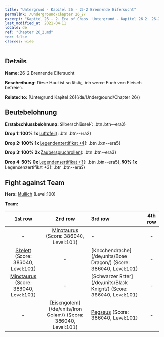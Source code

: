 ```yaml
---
title: "Untergrund - Kapitel 26 - 26-2 Brennende Eifersucht"
permalink: /Underground/Chapter 26_2/
excerpt: "Kapitel 26 - 2. Era of Chaos  Untergrund - Kapitel 26_2. 26-2 Brennende Eifersucht"
last_modified_at: 2021-04-11
locale: de
ref: "Chapter 26_2.md"
toc: false
classes: wide
---
```


## Details

 **Name:** 26-2 Brennende Eifersucht

 **Beschreibung:** Diese Haut ist so lästig, ich werde Euch vom Fleisch befreien.

 **Related to:** [Untergrund Kapitel 26](/de/Underground/Chapter 26/)

## Beutebelohnung

 **Erstabschlussbelohnung:** [Silberschlüssel](/de/Items/con_693/){: .btn .btn--era3}

 **Drop 1:** **100% 1x** [Luftpfeil](/de/Items/her_449/){: .btn .btn--era2}

 **Drop 2:** **100% 1x** [Legendenzertifikat +4](/de/Items/mat_95/){: .btn .btn--era5}

 **Drop 3:** **100% 2x** [Zauberspruchrollen](/de/Items/con_694/){: .btn .btn--era3}

 **Drop 4:** **50% 0x** [Legendenzertifikat +3](/de/Items/mat_88/){: .btn .btn--era5}, **50% 1x** [Legendenzertifikat +3](/de/Items/mat_88/){: .btn .btn--era5}


## Fight against Team
 **Hero:** [Mullich](/de/heroes/Mullich/) (Level:100)

 **Team:**


  | 1st row | 2nd row | 3rd row | 4th row |
  |:----:|:----:|:----|:----:|
  | - | [Minotaurus](/de/units/Minotaur/) (Score: 386040, Level:101)  | - | - |
  | [Skelett](/de/units/Skeleton/) (Score: 386040, Level:101)  | - | [Knochendrache](/de/units/Bone Dragon/) (Score: 386040, Level:101)  | - |
  | [Minotaurus](/de/units/Minotaur/) (Score: 386040, Level:101)  | - | [Schwarzer Ritter](/de/units/Black Knight/) (Score: 386040, Level:101)  | - |
  | - | [Eisengolem](/de/units/Iron Golem/) (Score: 386040, Level:101)  | [Pegasus](/de/units/Pegasus/) (Score: 386040, Level:101)  | - |


